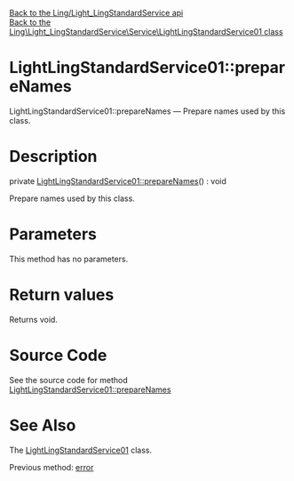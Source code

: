 [Back to the Ling/Light_LingStandardService api](https://github.com/lingtalfi/Light_LingStandardService/blob/master/doc/api/Ling/Light_LingStandardService.md)<br>
[Back to the Ling\Light_LingStandardService\Service\LightLingStandardService01 class](https://github.com/lingtalfi/Light_LingStandardService/blob/master/doc/api/Ling/Light_LingStandardService/Service/LightLingStandardService01.md)


LightLingStandardService01::prepareNames
================



LightLingStandardService01::prepareNames — Prepare names used by this class.




Description
================


private [LightLingStandardService01::prepareNames](https://github.com/lingtalfi/Light_LingStandardService/blob/master/doc/api/Ling/Light_LingStandardService/Service/LightLingStandardService01/prepareNames.md)() : void




Prepare names used by this class.




Parameters
================

This method has no parameters.


Return values
================

Returns void.








Source Code
===========
See the source code for method [LightLingStandardService01::prepareNames](https://github.com/lingtalfi/Light_LingStandardService/blob/master/Service/LightLingStandardService01.php#L212-L231)


See Also
================

The [LightLingStandardService01](https://github.com/lingtalfi/Light_LingStandardService/blob/master/doc/api/Ling/Light_LingStandardService/Service/LightLingStandardService01.md) class.

Previous method: [error](https://github.com/lingtalfi/Light_LingStandardService/blob/master/doc/api/Ling/Light_LingStandardService/Service/LightLingStandardService01/error.md)<br>

